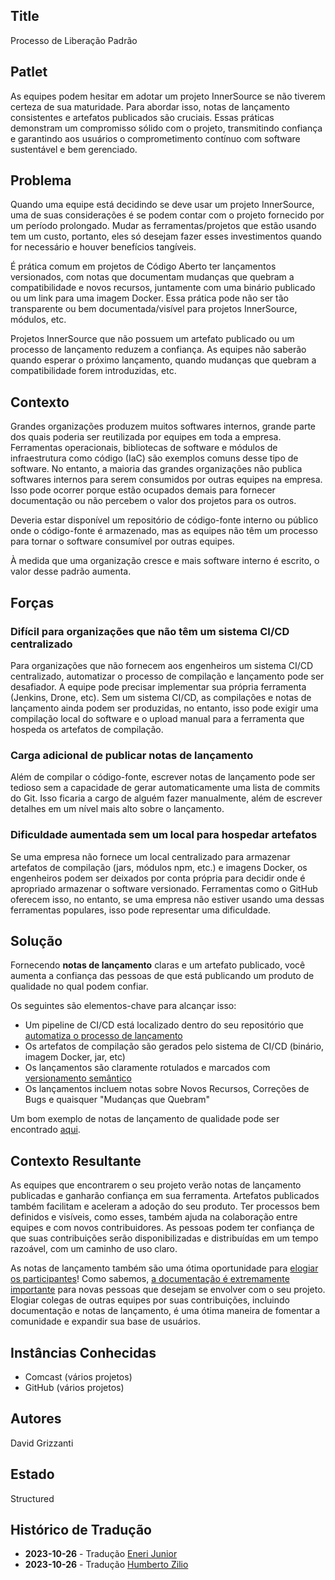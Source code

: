 ## Title

Processo de Liberação Padrão

## Patlet

As equipes podem hesitar em adotar um projeto InnerSource se não tiverem certeza de sua maturidade. Para abordar isso, notas de lançamento consistentes e artefatos publicados são cruciais. Essas práticas demonstram um compromisso sólido com o projeto, transmitindo confiança e garantindo aos usuários o comprometimento contínuo com software sustentável e bem gerenciado.

## Problema

Quando uma equipe está decidindo se deve usar um projeto InnerSource, uma de suas considerações é se podem contar com o projeto fornecido por um período prolongado. Mudar as ferramentas/projetos que estão usando tem um custo, portanto, eles só desejam fazer esses investimentos quando for necessário e houver benefícios tangíveis.

É prática comum em projetos de Código Aberto ter lançamentos versionados, com notas que documentam mudanças que quebram a compatibilidade e novos recursos, juntamente com uma binário publicado ou um link para uma imagem Docker. Essa prática pode não ser tão transparente ou bem documentada/visível para projetos InnerSource, módulos, etc.

Projetos InnerSource que não possuem um artefato publicado ou um processo de lançamento reduzem a confiança. As equipes não saberão quando esperar o próximo lançamento, quando mudanças que quebram a compatibilidade forem introduzidas, etc.

## Contexto

Grandes organizações produzem muitos softwares internos, grande parte dos quais poderia ser reutilizada por equipes em toda a empresa. Ferramentas operacionais, bibliotecas de software e módulos de infraestrutura como código (IaC) são exemplos comuns desse tipo de software. No entanto, a maioria das grandes organizações não publica softwares internos para serem consumidos por outras equipes na empresa. Isso pode ocorrer porque estão ocupados demais para fornecer documentação ou não percebem o valor dos projetos para os outros.

Deveria estar disponível um repositório de código-fonte interno ou público onde o código-fonte é armazenado, mas as equipes não têm um processo para tornar o software consumível por outras equipes.

À medida que uma organização cresce e mais software interno é escrito, o valor desse padrão aumenta.

## Forças

### Difícil para organizações que não têm um sistema CI/CD centralizado

Para organizações que não fornecem aos engenheiros um sistema CI/CD centralizado, automatizar o processo de compilação e lançamento pode ser desafiador. A equipe pode precisar implementar sua própria ferramenta (Jenkins, Drone, etc). Sem um sistema CI/CD, as compilações e notas de lançamento ainda podem ser produzidas, no entanto, isso pode exigir uma compilação local do software e o upload manual para a ferramenta que hospeda os artefatos de compilação.

### Carga adicional de publicar notas de lançamento

Além de compilar o código-fonte, escrever notas de lançamento pode ser tedioso sem a capacidade de gerar automaticamente uma lista de commits do Git. Isso ficaria a cargo de alguém fazer manualmente, além de escrever detalhes em um nível mais alto sobre o lançamento.

### Dificuldade aumentada sem um local para hospedar artefatos

Se uma empresa não fornece um local centralizado para armazenar artefatos de compilação (jars, módulos npm, etc.) e imagens Docker, os engenheiros podem ser deixados por conta própria para decidir onde é apropriado armazenar o software versionado. Ferramentas como o GitHub oferecem isso, no entanto, se uma empresa não estiver usando uma dessas ferramentas populares, isso pode representar uma dificuldade.

## Solução

Fornecendo **notas de lançamento** claras e um artefato publicado, você aumenta a confiança das pessoas de que está publicando um produto de qualidade no qual podem confiar.

Os seguintes são elementos-chave para alcançar isso:

- Um pipeline de CI/CD está localizado dentro do seu repositório que [automatiza o processo de lançamento](https://opensource.guide/best-practices/#use-tools-to-automate-basic-maintenance-tasks)
- Os artefatos de compilação são gerados pelo sistema de CI/CD (binário, imagem Docker, jar, etc)
- Os lançamentos são claramente rotulados e marcados com [versionamento semântico](https://github.com/semantic-release/semantic-release)
- Os lançamentos incluem notas sobre Novos Recursos, Correções de Bugs e quaisquer "Mudanças que Quebram"

Um bom exemplo de notas de lançamento de qualidade pode ser encontrado [aqui](https://github.com/jaegertracing/jaeger/releases).

## Contexto Resultante

As equipes que encontrarem o seu projeto verão notas de lançamento publicadas e ganharão confiança em sua ferramenta. Artefatos publicados também facilitam e aceleram a adoção do seu produto. Ter processos bem definidos e visíveis, como esses, também ajuda na colaboração entre equipes e com novos contribuidores. As pessoas podem ter confiança de que suas contribuições serão disponibilizadas e distribuídas em um tempo razoável, com um caminho de uso claro.

As notas de lançamento também são uma ótima oportunidade para [elogiar os participantes](praise-participants.md)! Como sabemos, [a documentação é extremamente importante](base-documentation.md) para novas pessoas que desejam se envolver com o seu projeto. Elogiar colegas de outras equipes por suas contribuições, incluindo documentação e notas de lançamento, é uma ótima maneira de fomentar a comunidade e expandir sua base de usuários.

## Instâncias Conhecidas

- Comcast (vários projetos)
- GitHub (vários projetos)

## Autores

David Grizzanti

## Estado

Structured

## Histórico de Tradução

- **2023-10-26** - Tradução [Eneri Junior](https://github.com/jrcosta)
- **2023-10-26** - Tradução [Humberto Zilio](https://github.com/zilio)
